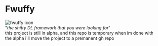 # Fwuffy
![fwuffy icon](https://github.com/mallowv/Fwuffy-Alpha/blob/master/FwuffyIcon.png?raw=true) \
"_the shitty DL framework that you were looking for_" \
this project is still in alpha, and this repo is temporary
when im done with the alpha i'll move the project to a premanent gh repo
